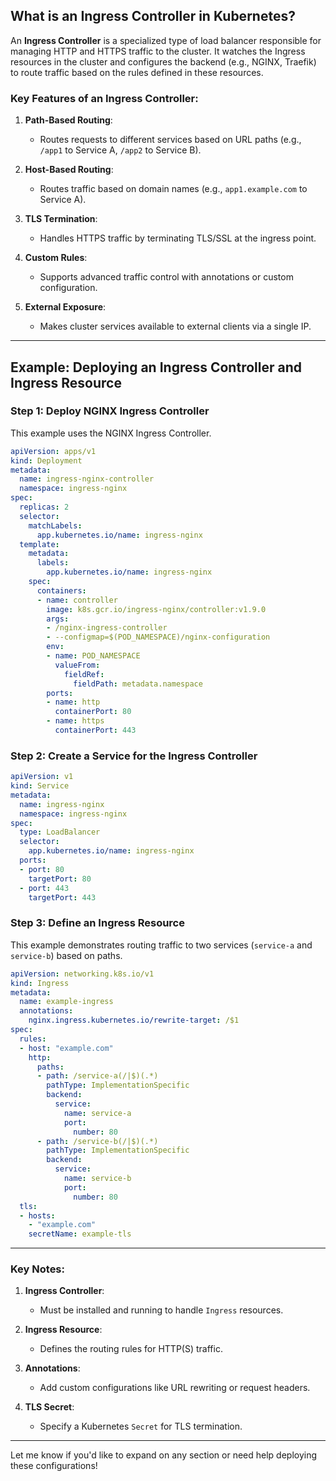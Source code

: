 ## What is an Ingress Controller in Kubernetes?

An **Ingress Controller** is a specialized type of load balancer responsible for managing HTTP and HTTPS traffic to the cluster. It watches the Ingress resources in the cluster and configures the backend (e.g., NGINX, Traefik) to route traffic based on the rules defined in these resources.

### Key Features of an Ingress Controller:

1. **Path-Based Routing**:
   - Routes requests to different services based on URL paths (e.g., `/app1` to Service A, `/app2` to Service B).

2. **Host-Based Routing**:
   - Routes traffic based on domain names (e.g., `app1.example.com` to Service A).

3. **TLS Termination**:
   - Handles HTTPS traffic by terminating TLS/SSL at the ingress point.

4. **Custom Rules**:
   - Supports advanced traffic control with annotations or custom configuration.

5. **External Exposure**:
   - Makes cluster services available to external clients via a single IP.

---

## Example: Deploying an Ingress Controller and Ingress Resource

### Step 1: Deploy NGINX Ingress Controller

This example uses the NGINX Ingress Controller.

```yaml
apiVersion: apps/v1
kind: Deployment
metadata:
  name: ingress-nginx-controller
  namespace: ingress-nginx
spec:
  replicas: 2
  selector:
    matchLabels:
      app.kubernetes.io/name: ingress-nginx
  template:
    metadata:
      labels:
        app.kubernetes.io/name: ingress-nginx
    spec:
      containers:
      - name: controller
        image: k8s.gcr.io/ingress-nginx/controller:v1.9.0
        args:
        - /nginx-ingress-controller
        - --configmap=$(POD_NAMESPACE)/nginx-configuration
        env:
        - name: POD_NAMESPACE
          valueFrom:
            fieldRef:
              fieldPath: metadata.namespace
        ports:
        - name: http
          containerPort: 80
        - name: https
          containerPort: 443
```

### Step 2: Create a Service for the Ingress Controller

```yaml
apiVersion: v1
kind: Service
metadata:
  name: ingress-nginx
  namespace: ingress-nginx
spec:
  type: LoadBalancer
  selector:
    app.kubernetes.io/name: ingress-nginx
  ports:
  - port: 80
    targetPort: 80
  - port: 443
    targetPort: 443
```

### Step 3: Define an Ingress Resource

This example demonstrates routing traffic to two services (`service-a` and `service-b`) based on paths.

```yaml
apiVersion: networking.k8s.io/v1
kind: Ingress
metadata:
  name: example-ingress
  annotations:
    nginx.ingress.kubernetes.io/rewrite-target: /$1
spec:
  rules:
  - host: "example.com"
    http:
      paths:
      - path: /service-a(/|$)(.*)
        pathType: ImplementationSpecific
        backend:
          service:
            name: service-a
            port:
              number: 80
      - path: /service-b(/|$)(.*)
        pathType: ImplementationSpecific
        backend:
          service:
            name: service-b
            port:
              number: 80
  tls:
  - hosts:
    - "example.com"
    secretName: example-tls
```

---

### Key Notes:

1. **Ingress Controller**:
   - Must be installed and running to handle `Ingress` resources.

2. **Ingress Resource**:
   - Defines the routing rules for HTTP(S) traffic.

3. **Annotations**:
   - Add custom configurations like URL rewriting or request headers.

4. **TLS Secret**:
   - Specify a Kubernetes `Secret` for TLS termination.

---

Let me know if you'd like to expand on any section or need help deploying these configurations!
